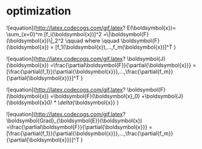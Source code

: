 # optimization  
![equation](http://latex.codecogs.com/gif.latex? E(\\boldsymbol{x})= \\sum_{x=0}^m [f_i(\\boldsymbol{x})]^2 =\\|\\boldsymbol{F}(\\boldsymbol{x})\\|_2^2 \\qquad where \\qquad  \\boldsymbol{F}(\\boldsymbol{x}) = [f_1(\\boldsymbol{x}),...,f_m(\\boldsymbol{x})]^T )

![equation](http://latex.codecogs.com/gif.latex? \\boldsymbol{J}(\\boldsymbol{x}) =\\frac{\\partial\\boldsymbol{F}}{\\partial{\\boldsymbol{x}}} =  [\\frac{\\partial{f_1}}{\\partial{\\boldsymbol{x}}},...,\\frac{\\partial{f_m}}{\\partial{\\boldsymbol{x}}}]^T  )

![equation](http://latex.codecogs.com/gif.latex? \\boldsymbol{F}(\\boldsymbol{x}) =\\boldsymbol{F}(\\boldsymbol{x}_0) +\\boldsymbol{J}(\\boldsymbol{x}_0) * \\delta_{\\boldsymbol{x}}  )

![equation](http://latex.codecogs.com/gif.latex? \\boldsymbol{Grad}_{\\boldsymbol{E}}(\\boldsymbol{x}) =\\frac{\\partial\\boldsymbol{F}}{\\partial{\\boldsymbol{x}}} =  [\\frac{\\partial{f_1}}{\\partial{\\boldsymbol{x}}},...,\\frac{\\partial{f_m}}{\\partial{\\boldsymbol{x}}}]^T  )


